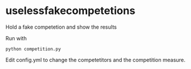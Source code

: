 # uselessfakecompetetions
Hold a fake competetion and show the results

Run with
```
python competition.py
```

Edit config.yml to change the competetitors and the competition measure.
